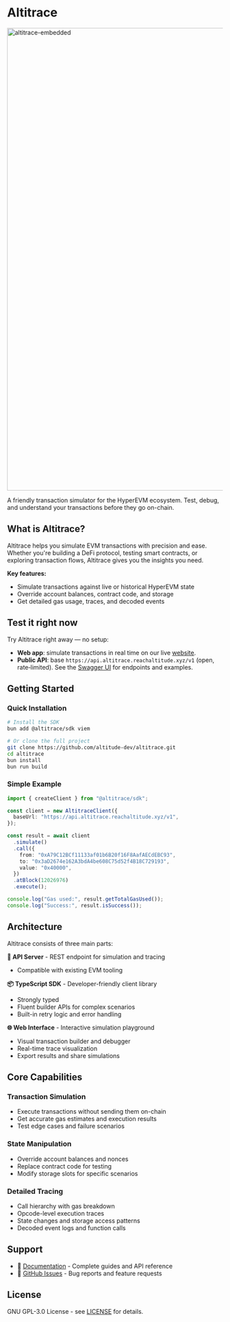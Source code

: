 # Altitrace

<img width="1920" height="1080" alt="altitrace-embedded" src="https://github.com/user-attachments/assets/17b136ea-5e16-45a7-8471-157cf797af00" />

A friendly transaction simulator for the HyperEVM ecosystem. Test, debug, and understand your transactions before they go on-chain.

## What is Altitrace?

Altitrace helps you simulate EVM transactions with precision and ease. Whether you're building a DeFi protocol, testing smart contracts, or exploring transaction flows, Altitrace gives you the insights you need.

**Key features:**

- Simulate transactions against live or historical HyperEVM state
- Override account balances, contract code, and storage
- Get detailed gas usage, traces, and decoded events

## Test it right now

Try Altitrace right away — no setup:

- **Web app**: simulate transactions in real time on our live [website](https://altitrace.reachaltitude.xyz).
- **Public API**: base `https://api.altitrace.reachaltitude.xyz/v1` (open, rate‑limited). See the [Swagger UI](https://api.altitrace.reachaltitude.xyz/v1/openapi/docs/#) for endpoints and examples.

## Getting Started

### Quick Installation

```bash
# Install the SDK
bun add @altitrace/sdk viem

# Or clone the full project
git clone https://github.com/altitude-dev/altitrace.git
cd altitrace
bun install
bun run build
```

### Simple Example

```typescript
import { createClient } from "@altitrace/sdk";

const client = new AltitraceClient({
  baseUrl: "https://api.altitrace.reachaltitude.xyz/v1",
});

const result = await client
  .simulate()
  .call({
    from: "0xA79C12BCf11133af01b6B20f16F8AafAECdEBC93",
    to: "0x3aD2674e162A3bdA4be608C75d52f4B18C729193",
    value: "0x40000",
  })
  .atBlock(12026976)
  .execute();

console.log("Gas used:", result.getTotalGasUsed());
console.log("Success:", result.isSuccess());
```

## Architecture

Altitrace consists of three main parts:

**🔧 API Server** - REST endpoint for simulation and tracing

- Compatible with existing EVM tooling

**📦 TypeScript SDK** - Developer-friendly client library

- Strongly typed
- Fluent builder APIs for complex scenarios
- Built-in retry logic and error handling

**🌐 Web Interface** - Interactive simulation playground

- Visual transaction builder and debugger
- Real-time trace visualization
- Export results and share simulations

## Core Capabilities

### Transaction Simulation

- Execute transactions without sending them on-chain
- Get accurate gas estimates and execution results
- Test edge cases and failure scenarios

### State Manipulation

- Override account balances and nonces
- Replace contract code for testing
- Modify storage slots for specific scenarios

### Detailed Tracing

- Call hierarchy with gas breakdown
- Opcode-level execution traces
- State changes and storage access patterns
- Decoded event logs and function calls

## Support

- 📖 [Documentation](https://docs.altitrace.reachaltitude.xyz) - Complete guides and API reference
- 🐛 [GitHub Issues](https://github.com/altitude-labs/altitrace/issues) - Bug reports and feature requests

## License

GNU GPL-3.0 License - see [LICENSE](LICENSE) for details.
